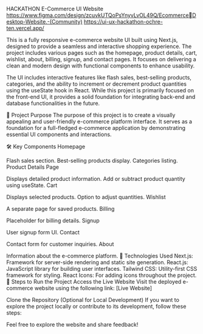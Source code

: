HACKATHON E-Commerce UI Website
https://www.figma.com/design/zcuvkUTQoPsYnyvLvOL49Q/Ecommerce￾Desktop-Website.-(Community)
https://ui-ux-hackathon-ochre-ten.vercel.app/

This is a fully responsive e-commerce website UI built using Next.js, designed to provide a seamless and interactive shopping experience. The project includes various pages such as the homepage, product details, cart, wishlist, about, billing, signup, and contact pages. It focuses on delivering a clean and modern design with functional components to enhance usability.

The UI includes interactive features like flash sales, best-selling products, categories, and the ability to increment or decrement product quantities using the useState hook in React. While this project is primarily focused on the front-end UI, it provides a solid foundation for integrating back-end and database functionalities in the future.

🚀 Project Purpose
The purpose of this project is to create a visually appealing and user-friendly e-commerce platform interface. It serves as a foundation for a full-fledged e-commerce application by demonstrating essential UI components and interactions.

🛠️ Key Components
Homepage

Flash sales section.
Best-selling products display.
Categories listing.
Product Details Page

Displays detailed product information.
Add or subtract product quantity using useState.
Cart

Displays selected products.
Option to adjust quantities.
Wishlist

A separate page for saved products.
Billing

Placeholder for billing details.
Signup

User signup form UI.
Contact

Contact form for customer inquiries.
About

Information about the e-commerce platform.
🧰 Technologies Used
Next.js: Framework for server-side rendering and static site generation.
React.js: JavaScript library for building user interfaces.
Tailwind CSS: Utility-first CSS framework for styling.
React Icons: For adding icons throughout the project.
🔧 Steps to Run the Project
Access the Live Website
Visit the deployed e-commerce website using the following link:
[Live Website]



Clone the Repository (Optional for Local Development)
If you want to explore the project locally or contribute to its development, follow these steps:


Feel free to explore the website and share feedback!